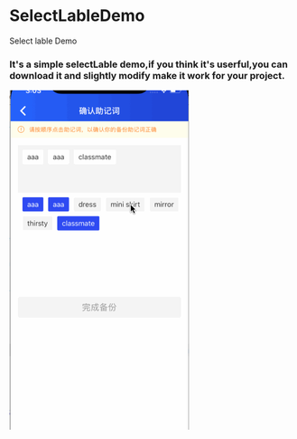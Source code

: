 # SelectLableDemo
Select lable Demo

### It's a simple selectLable demo,if you think it's userful,you can download it and slightly modify make it work for your project.
![demo picture](https://github.com/xiaoluSF/SelectLableDemo/blob/master/SelectLableDemo/SelectLableDemo/yanshi12.gif)
